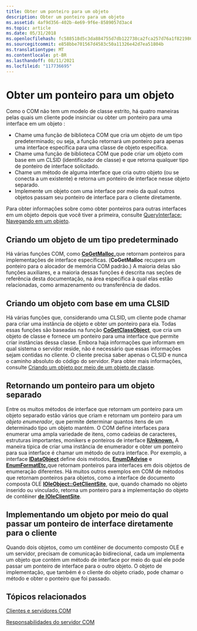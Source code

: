 ```yaml
---
title: Obter um ponteiro para um objeto
description: Obter um ponteiro para um objeto
ms.assetid: 4af9d356-402b-4e69-9f6e-8589057d3ac4
ms.topic: article
ms.date: 05/31/2018
ms.openlocfilehash: fc588518d5c3da884755d7db122738ca2fca257d76a1f8219867da357ef8444f
ms.sourcegitcommit: e858bbe701567d4583c50a11326e42d7ea51804b
ms.translationtype: MT
ms.contentlocale: pt-BR
ms.lasthandoff: 08/11/2021
ms.locfileid: "117736695"
---
```

# <a name="getting-a-pointer-to-an-object"></a>Obter um ponteiro para um objeto

Como o COM não tem um modelo de classe estrito, há quatro maneiras pelas quais um cliente pode insinciar ou obter um ponteiro para uma interface em um objeto :

-   Chame uma função de biblioteca COM que cria um objeto de um tipo predeterminado; ou seja, a função retornará um ponteiro para apenas uma interface específica para uma classe de objeto específica.
-   Chame uma função de biblioteca COM que pode criar um objeto com base em um CLSID (identificador de classe) e que retorna qualquer tipo de ponteiro de interface solicitado.
-   Chame um método de alguma interface que cria outro objeto (ou se conecta a um existente) e retorna um ponteiro de interface nesse objeto separado.
-   Implemente um objeto com uma interface por meio da qual outros objetos passam seu ponteiro de interface para o cliente diretamente.

Para obter informações sobre como obter ponteiros para outras interfaces em um objeto depois que você tiver a primeira, consulte [QueryInterface: Navegando em um objeto](queryinterface--navigating-in-an-object.md).

## <a name="creating-an-object-of-a-predetermined-type"></a>Criando um objeto de um tipo predeterminado

Há várias funções COM, como [**CoGetMalloc,**](/windows/desktop/api/combaseapi/nf-combaseapi-cogetmalloc)que retornam ponteiros para implementações de interface específicas. (**CoGetMalloc** recupera um ponteiro para o alocador de memória COM padrão.) A maioria delas são funções auxiliares, e a maioria dessas funções é descrita nas seções de referência desta documentação, na área específica à qual elas estão relacionadas, como armazenamento ou transferência de dados.

## <a name="creating-an-object-based-on-a-clsid"></a>Criando um objeto com base em uma CLSID

Há várias funções que, considerando uma CLSID, um cliente pode chamar para criar uma instância de objeto e obter um ponteiro para ela. Todas essas funções são baseadas na função [**CoGetClassObject**](/windows/desktop/api/combaseapi/nf-combaseapi-cogetclassobject), que cria um objeto de classe e fornece um ponteiro para uma interface que permite criar instâncias dessa classe. Embora haja informações que informam em qual sistema o servidor reside, não é necessário que essas informações sejam contidas no cliente. O cliente precisa saber apenas o CLSID e nunca o caminho absoluto do código do servidor. Para obter mais informações, consulte [Criando um objeto por meio de um objeto de classe](creating-an-object-through-a-class-object.md).

## <a name="returning-a-pointer-to-a-separate-object"></a>Retornando um ponteiro para um objeto separado

Entre os muitos métodos de interface que retornam um ponteiro para um objeto separado estão vários que criam e retornam um ponteiro para um *objeto enumerador*, que permite determinar quantos itens de um determinado tipo um objeto mantém. O COM define interfaces para enumerar uma ampla variedade de itens, como cadeias de caracteres, estruturas importantes, monikers e ponteiros de interface [**IUnknown.**](/windows/desktop/api/Unknwn/nn-unknwn-iunknown) A maneira típica de criar uma instância de enumerador e obter um ponteiro para sua interface é chamar um método de outra interface. Por exemplo, a interface [**IDataObject**](/windows/desktop/api/ObjIdl/nn-objidl-idataobject) define dois métodos, [**EnumDAdvise**](/windows/desktop/api/ObjIdl/nf-objidl-idataobject-enumdadvise) e [**EnumFormatEtc,**](/windows/desktop/api/ObjIdl/nf-objidl-idataobject-enumformatetc)que retornam ponteiros para interfaces em dois objetos de enumeração diferentes. Há muitos outros exemplos em COM de métodos que retornam ponteiros para objetos, como a interface de documento composta OLE [**IOleObject::GetClientSite**](/windows/desktop/api/OleIdl/nf-oleidl-ioleobject-getclientsite), que, quando chamado no objeto inserido ou vinculado, retorna um ponteiro para a implementação do objeto de contêiner [**de IOleClientSite**](/windows/desktop/api/OleIdl/nn-oleidl-ioleclientsite).

## <a name="implementing-an-object-through-which-to-pass-an-interface-pointer-directly-to-the-client"></a>Implementando um objeto por meio do qual passar um ponteiro de interface diretamente para o cliente

Quando dois objetos, como um contêiner de documento composto OLE e um servidor, precisam de comunicação bidirecional, cada um implementa um objeto que contém um método de interface por meio do qual ele pode passar um ponteiro de interface para o outro objeto. O objeto de implementação, que também é o cliente do objeto criado, pode chamar o método e obter o ponteiro que foi passado.

## <a name="related-topics"></a>Tópicos relacionados

<dl> <dt>

[Clientes e servidores COM](com-clients-and-servers.md)
</dt> <dt>

[Responsabilidades do servidor COM](com-server-responsibilities.md)
</dt> </dl>

 

 




